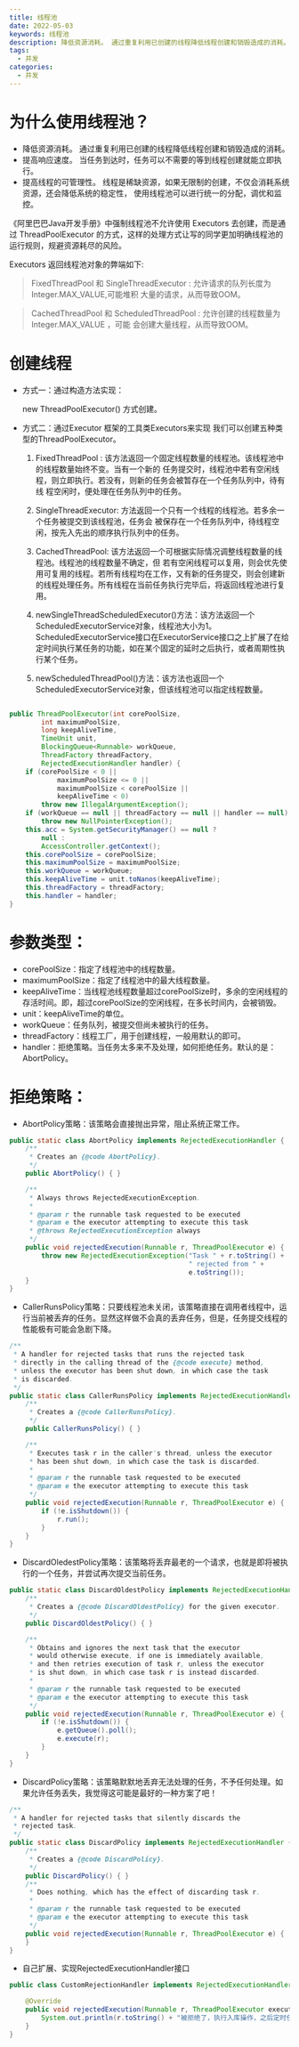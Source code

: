 ```yaml
---
title: 线程池
date: 2022-05-03
keywords: 线程池
description: 降低资源消耗。 通过重复利用已创建的线程降低线程创建和销毁造成的消耗。提高响应速度。 当任务到达时，任务可以不需要的等到线程创建就能立即执行。提高线程的可管理性。
tags:
  - 并发
categories:
  - 并发
---
```


# 为什么使用线程池？

- 降低资源消耗。 通过重复利用已创建的线程降低线程创建和销毁造成的消耗。
- 提高响应速度。 当任务到达时，任务可以不需要的等到线程创建就能立即执行。
- 提高线程的可管理性。 线程是稀缺资源，如果无限制的创建，不仅会消耗系统资源，还会降低系统的稳定性， 使用线程池可以进行统一的分配，调优和监控。

《阿里巴巴Java开发手册》中强制线程池不允许使用 Executors 去创建，而是通过 ThreadPoolExecutor 的方式，这样的处理方式让写的同学更加明确线程池的运行规则，规避资源耗尽的风险。

Executors 返回线程池对象的弊端如下:
    
> FixedThreadPool 和 SingleThreadExecutor : 允许请求的队列长度为 Integer.MAX_VALUE,可能堆积 大量的请求，从而导致OOM。

> CachedThreadPool 和 ScheduledThreadPool : 允许创建的线程数量为 Integer.MAX_VALUE ，可能 会创建大量线程，从而导致OOM。


# 创建线程

- 方式一：通过构造方法实现：

    new ThreadPoolExecutor() 方式创建。

- 方式二：通过Executor 框架的工具类Executors来实现 我们可以创建五种类型的ThreadPoolExecutor。

    1. FixedThreadPool : 该方法返回一个固定线程数量的线程池。该线程池中的线程数量始终不变。当有一个新的 任务提交时，线程池中若有空闲线程，则立即执行。若没有，则新的任务会被暂存在一个任务队列中，待有线 程空闲时，便处理在任务队列中的任务。

    2. SingleThreadExecutor: 方法返回一个只有一个线程的线程池。若多余一个任务被提交到该线程池，任务会 被保存在一个任务队列中，待线程空闲，按先入先出的顺序执行队列中的任务。

    3. CachedThreadPool: 该方法返回一个可根据实际情况调整线程数量的线程池。线程池的线程数量不确定，但 若有空闲线程可以复用，则会优先使用可复用的线程。若所有线程均在工作，又有新的任务提交，则会创建新 的线程处理任务。所有线程在当前任务执行完毕后，将返回线程池进行复用。

    4. newSingleThreadScheduledExecutor()方法：该方法返回一个ScheduledExecutorService对象，线程池大小为1。ScheduledExecutorService接口在ExecutorService接口之上扩展了在给定时间执行某任务的功能，如在某个固定的延时之后执行，或者周期性执行某个任务。

    5. newScheduledThreadPool()方法：该方法也返回一个ScheduledExecutorService对象，但该线程池可以指定线程数量。


```java

public ThreadPoolExecutor(int corePoolSize,
		int maximumPoolSize,
		long keepAliveTime,
		TimeUnit unit,
		BlockingQueue<Runnable> workQueue,
		ThreadFactory threadFactory,
		RejectedExecutionHandler handler) {
	if (corePoolSize < 0 ||
			maximumPoolSize <= 0 ||
			maximumPoolSize < corePoolSize ||
			keepAliveTime < 0)
		throw new IllegalArgumentException();
	if (workQueue == null || threadFactory == null || handler == null)
		throw new NullPointerException();
	this.acc = System.getSecurityManager() == null ?
		null :
		AccessController.getContext();
	this.corePoolSize = corePoolSize;
	this.maximumPoolSize = maximumPoolSize;
	this.workQueue = workQueue;
	this.keepAliveTime = unit.toNanos(keepAliveTime);
	this.threadFactory = threadFactory;
	this.handler = handler;
}

```
# 参数类型：

- corePoolSize：指定了线程池中的线程数量。
- maximumPoolSize：指定了线程池中的最大线程数量。
- keepAliveTime：当线程池线程数量超过corePoolSize时，多余的空闲线程的存活时间。即，超过corePoolSize的空闲线程，在多长时间内，会被销毁。
- unit：keepAliveTime的单位。
- workQueue：任务队列，被提交但尚未被执行的任务。
- threadFactory：线程工厂，用于创建线程，一般用默认的即可。
- handler：拒绝策略。当任务太多来不及处理，如何拒绝任务。默认的是：AbortPolicy。


# 拒绝策略：
- AbortPolicy策略：该策略会直接抛出异常，阻止系统正常工作。
```java
public static class AbortPolicy implements RejectedExecutionHandler {
    /**
     * Creates an {@code AbortPolicy}.
     */
    public AbortPolicy() { }

    /**
     * Always throws RejectedExecutionException.
     *
     * @param r the runnable task requested to be executed
     * @param e the executor attempting to execute this task
     * @throws RejectedExecutionException always
     */
    public void rejectedExecution(Runnable r, ThreadPoolExecutor e) {
        throw new RejectedExecutionException("Task " + r.toString() +
                                             " rejected from " +
                                             e.toString());
    }
}
```
- CallerRunsPolicy策略：只要线程池未关闭，该策略直接在调用者线程中，运行当前被丢弃的任务。显然这样做不会真的丢弃任务，但是，任务提交线程的性能极有可能会急剧下降。

```java
/**
 * A handler for rejected tasks that runs the rejected task
 * directly in the calling thread of the {@code execute} method,
 * unless the executor has been shut down, in which case the task
 * is discarded.
 */
public static class CallerRunsPolicy implements RejectedExecutionHandler {
    /**
     * Creates a {@code CallerRunsPolicy}.
     */
    public CallerRunsPolicy() { }

    /**
     * Executes task r in the caller's thread, unless the executor
     * has been shut down, in which case the task is discarded.
     *
     * @param r the runnable task requested to be executed
     * @param e the executor attempting to execute this task
     */
    public void rejectedExecution(Runnable r, ThreadPoolExecutor e) {
        if (!e.isShutdown()) {
            r.run();
        }
    }
}
```


- DiscardOledestPolicy策略：该策略将丢弃最老的一个请求，也就是即将被执行的一个任务，并尝试再次提交当前任务。
```java
public static class DiscardOldestPolicy implements RejectedExecutionHandler {
    /**
     * Creates a {@code DiscardOldestPolicy} for the given executor.
     */
    public DiscardOldestPolicy() { }

    /**
     * Obtains and ignores the next task that the executor
     * would otherwise execute, if one is immediately available,
     * and then retries execution of task r, unless the executor
     * is shut down, in which case task r is instead discarded.
     *
     * @param r the runnable task requested to be executed
     * @param e the executor attempting to execute this task
     */
    public void rejectedExecution(Runnable r, ThreadPoolExecutor e) {
        if (!e.isShutdown()) {
            e.getQueue().poll();
            e.execute(r);
        }
    }
}
```
- DiscardPolicy策略：该策略默默地丢弃无法处理的任务，不予任何处理。如果允许任务丢失，我觉得这可能是最好的一种方案了吧！
```java
/**
 * A handler for rejected tasks that silently discards the
 * rejected task.
 */
public static class DiscardPolicy implements RejectedExecutionHandler {
    /**
     * Creates a {@code DiscardPolicy}.
     */
    public DiscardPolicy() { }
    /**
     * Does nothing, which has the effect of discarding task r.
     *
     * @param r the runnable task requested to be executed
     * @param e the executor attempting to execute this task
     */
    public void rejectedExecution(Runnable r, ThreadPoolExecutor e) {
    }
}
```
- 自己扩展、实现RejectedExecutionHandler接口

```java
public class CustomRejectionHandler implements RejectedExecutionHandler {

    @Override
    public void rejectedExecution(Runnable r, ThreadPoolExecutor executor) {
        System.out.println(r.toString() + "被拒绝了，执行入库操作，之后定时任务补偿");
    }
}

```


